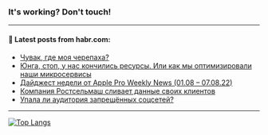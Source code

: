 ### It's working? Don't touch!

---
<!--
#### 🛠️ Technical stack:

![C++](https://img.shields.io/badge/C++-informational?logo=c%2B%2B&style=flat&logoColor=white&color=9C033A)
![Java](https://img.shields.io/badge/Java-informational?logo=java&style=flat&logoColor=white&color=007396)
![Kotlin](https://img.shields.io/badge/Kotlin-informational?logo=Kotlin&style=flat&logoColor=white&color=0095D5)
![JS](https://img.shields.io/badge/JS-informational?logo=javaScript&style=flat&logoColor=black&color=F7Df1E) <br>
![HTML5](https://img.shields.io/badge/HTML5-informational?logo=html5&style=flat&logoColor=white&color=E34F26)
![CSS3](https://img.shields.io/badge/CSS3-informational?logo=css3&style=flat&logoColor=white&color=157286)
![Sass](https://img.shields.io/badge/Saas-informational?logo=sass&style=flat&logoColor=white&color=hotpink)
![PHP](https://img.shields.io/badge/PHP-informational?logo=php&style=flat&logoColor=white&color=777BB4) <br>
![WebPAck](https://img.shields.io/badge/WebPack-informational?logo=webPack&style=flat&logoColor=white&color=FF6F00)
![Bootstrap](https://img.shields.io/badge/Bootstrap-informational?logo=Bootstrap&style=flat&logoColor=white&color=7952B3)
![MySQL](https://img.shields.io/badge/MySQL-informational?logo=MySQL&style=flat&logoColor=white&color=00f) <br>
![NodeJS](https://img.shields.io/badge/NodeJS-informational?logo=node.js&style=flat&logoColor=white&color=43853D)
![Spring](https://img.shields.io/badge/Spring-informational?logo=Spring&style=flat&logoColor=white&color=0A9EDC)
![Angular](https://img.shields.io/badge/Vue-informational?logo=vue.js&style=flat&logoColor=white&color=red)
![Git](https://img.shields.io/badge/Git-informational?logo=git&style=flat&logoColor=white&color=darkorange)

___
-->

#### 💬 Latest posts from habr.com:

<!-- BLOG-POST-LIST:START -->
- [Чувак, где моя черепаха?](https://habr.com/ru/post/681488/?utm_source=habrahabr&utm_medium=rss&utm_campaign=681488)
- [Юнга, стоп, у нас кончились ресурсы. Или как мы оптимизировали наши микросервисы](https://habr.com/ru/post/681484/?utm_source=habrahabr&utm_medium=rss&utm_campaign=681484)
- [Дайджест недели от Apple Pro Weekly News &lpar;01.08 – 07.08.22&rpar;](https://habr.com/ru/post/681466/?utm_source=habrahabr&utm_medium=rss&utm_campaign=681466)
- [Компания Ростсельмаш сливает данные своих клиентов](https://habr.com/ru/post/681478/?utm_source=habrahabr&utm_medium=rss&utm_campaign=681478)
- [Упала ли аудитория запрещённых соцсетей?](https://habr.com/ru/post/681472/?utm_source=habrahabr&utm_medium=rss&utm_campaign=681472)
<!-- BLOG-POST-LIST:END -->

---

[![Top Langs](https://github-readme-stats.vercel.app/api/top-langs/?username=zloylis&layout=compact&hide_border=true&theme=dracula)](https://github.com/zloylis)
